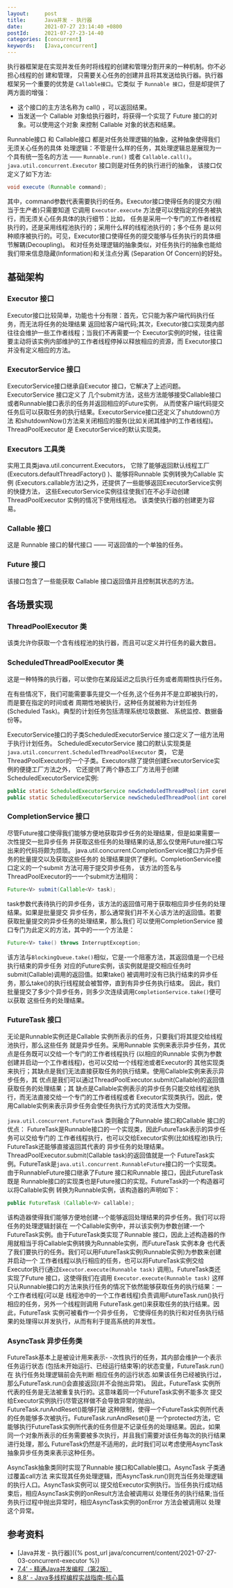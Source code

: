 ```yaml
---
layout:     post
title:      Java并发 - 执行器
date:       2021-07-27 23:14:40 +0800
postId:     2021-07-27-23-14-40
categories: [concurrent]
keywords:   [Java,concurrent]
---
```


执行器框架是在实现并发任务时将线程的创建和管理分割开来的一种机制。你不必担心线程的创 建和管理，
只需要关心任务的创建并且将其发送给执行器。执行器框架另一个重要的优势是 `Callable接口`。它类似
于 `Runnable 接口`，但是却提供了两方面的增强：
* 这个接口的主方法名称为 call() ，可以返回结果。
* 当发送一个 Callable 对象给执行器时，将获得一个实现了 Future 接口的对象。可以使用这个对象
  来控制 Callable 对象的状态和结果。

Runnable接口 和 Callable接口 都是对任务处理逻辑的抽象，这种抽象使得我们无须关心任务的具体
处理逻辑：不管是什么样的任务，其处理逻辑总是展现为一个具有统一签名的方法 —— `Runnable.run()`
或者 `Callable.call()`。`java.util.concurrent.Executor` 接口则是对任务的执行进行的抽象，
该接口仅定义了如下方法:
```java
void execute (Runnable command);
```

其中，command参数代表需要执行的任务。Executor接口使得任务的提交方(相当于生产者)只需要知道
它调用 `Executor.execute` 方法便可以使指定的任务被执行，而无须关心任务具体的执行细节：比如，
任务是采用一个专门的工作者线程执行的，还是采用线程池执行的；采用什么样的线程池执行的；多个任务
是以何种顺序被执行的。可见，Executor接口使得任务的提交能够与任务执行的具体细节解耦(Decoupling)。
和对任务处理逻辑的抽象类似，对任务执行的抽象也能给我们带来信息隐藏(Information)和关注点分离
(Separation Of Concern)的好处。

## 基础架构

### Executor 接口
Executor接口比较简单，功能也十分有限：首先，它只能为客户端代码执行任务，而无法将任务的处理结果
返回给客户端代码;其次，Executor接口实现类内部往往会维护一些工作者线程；当我们不再需要一个
Executor实例的时候，往往需要主动将该实例内部维护的工作者线程停掉以释放相应的资源，而
Executor接口并没有定义相应的方法。

### ExecutorService 接口
ExecutorService接口继承自Executor 接口，它解决了上述问题。ExecutorService 接口定义了
几个submit方法，这些方法能够接受Callable接口或者Runnable接口表示的任务并返回相应的Future实例，
从而使客户端代码提交任务后可以获取任务的执行结果。ExecutorService接口还定义了shutdown()方法
和shutdownNow()方法来关闭相应的服务(比如关闭其维护的工作者线程)。ThreadPoolExecutor 是
ExecutorService的默认实现类。

### Executors 工具类
实用工具类java.util.concurrent.Executors， 它除了能够返回默认线程工厂
(Executors.defaultThreadFactory() )、能够将Runnable 实例转换为Callable 实例
(Executors.callable方法)之外，还提供了一些能够返回ExecutorService实例的快捷方法，
这些ExecutorService实例往往使我们在不必手动创建ThreadPoolExecutor 实例的情况下使用线程池。
该类使执行器的创建更为容易。

### Callable 接口
这是 Runnable 接口的替代接口 —— 可返回值的一个单独的任务。

### Future 接口
该接口包含了一些能获取 Callable 接口返回值并且控制其状态的方法。

## 各场景实现

### ThreadPoolExecutor 类
该类允许你获取一个含有线程池的执行器，而且可以定义并行任务的最大数目。

### ScheduledThreadPoolExecutor 类
这是一种特殊的执行器，可以使你在某段延迟之后执行任务或者周期性执行任务。

在有些情况下，我们可能需要事先提交一个任务,这个任务并不是立即被执行的，而是要在指定的时间或者
周期性地被执行，这种任务就被称为计划任务(Scheduled Task)。典型的计划任务包括清理系统垃圾数据、
系统监控、数据备份等。

ExecutorService接口的子类ScheduledExecutorService 接口定义了一组方法用于执行计划任务。
ScheduledExecutorService 接口的默认实现类是 `java.util.concurrent.ScheduledThreadPoolExecutor` 类，
它是ThreadPoolExecutor的一个子类。Executors除了提供创建ExecutorService实例的便捷工厂方法之外，
它还提供了两个静态工厂方法用于创建ScheduledExecutorService实例:
```java
public static ScheduledExecutorService newScheduledThreadPool(int corePoolSize);
public static ScheduledExecutorService newScheduledThreadPool(int corePoolSize, ThreadFactory threadFactory);
```

### CompletionService 接口
尽管Future接口使得我们能够方便地获取异步任务的处理结果，但是如果需要一次性提交一批异步任务
并获取这些任务的处理结果的话,那么仅使用Future接口写出来的代码将颇为烦琐。
java.util.concurrent.CompletionService接口为异步任务的批量提交以及获取这些任务的
处理结果提供了便利。CompletionService接口定义的一个submit 方法可用于提交异步任务，
该方法的签名与ThreadPoolExecutor的一一个submit方法相同：
```java
Future<V> submit(Callable<V> task);
```

task参数代表待执行的异步任务，该方法的返回值可用于获取相应异步任务的处理结果。如果是批量提交
异步任务，那么通常我们并不关心该方法的返回值。若要获取批量提交的异步任务的处理结果，那么我们
可以使用CompletionService 接口专门为此定义的方法，其中的一一个方法是：
```java
Future<V> take() throws InterruptException;
```
该方法与`BlockingQueue.take()`相似，它是-一个阻塞方法，其返回值是一个已经执行结束的异步任务
对应的Future实例，该实例就是提交相应任务时submit(Callable<V>)调用的返回值。如果take()
被调用时没有已执行结束的异步任务，那么take()的执行线程就会被暂停，直到有异步任务执行结束。
因此，我们批量提交了多少个异步任务，则多少次连续调用`CompletionService.take()`便可以获取
这些任务的处理结果。

### FutureTask 接口
无论是Runnable实例还是Callable 实例所表示的任务，只要我们将其提交给线程池执行，那么这些任务
就是异步任务。采用Runnable 实例来表示异步任务，其优点是任务既可以交给一个专门的工作者线程执行
(以相应的Runnable 实例为参数创建并启动一个工作者线程)，也可以交给一个线程池或者Executor的
其他实现类来执行；其缺点是我们无法直接获取任务的执行结果。使用Callable实例来表示异步任务，其
优点是我们可以通过ThreadPoolExecutor.submit(Callable<T>)的返回值获取任务的处理结果；其
缺点是Callable实例表示的异步任务只能交给线程池执行，而无法直接交给一个专门的工作者线程或者
Executor实现类执行。因此，使用Callable实例来表示异步任务会使任务执行方式的灵活性大为受限。

`java.util.concurrent.FutureTask` 类则融合了Runnable 接口和Callable 接口的优点：
FutureTask是Runnable接口的一个实现类，因此FutureTask表示的异步任务可以交给专门的
工作者线程执行，也可以交给Executor实例(比如线程池)执行; FutureTask还能够直接返回其代表的
异步任务的处理结果。ThreadPoolExecutor.submit(Callable<T> task)的返回值就是一个
FutureTask实例。FutureTask是`java.util.concurrent.RunnableFuture`接口的一个实现类。
由于RunnableFuture接口继承了Future 接口和Runnable 接口，因此FutureTask 既是
Runnable接口的实现类也是Future接口的实现。FutureTask的一个构造器可以将Callable实例
转换为Runnable实例，该构造器的声明如下：
```java
public FutureTask (Callable<V> callable);
```

该构造器使得我们能够方便地创建--个能够返回处理结果的异步任务。我们可以将任务的处理逻辑封装在
一个Callable实例中，并以该实例为参数创建-一个FutureTask实例。由于FutureTask类实现了Runnable 
接口，因此上述构造器的作用就相当于将Callable实例转换为Runnable实例，而FutureTask 实例本身
也代表了我们要执行的任务。我们可以用FutureTask实例(Runnable实例)为参数来创建并启动一个
工作者线程以执行相应的任务，也可以将FutureTask实例交给Executor执行(通过`Executor.execute(Runnable task)`
调用)。FutureTask类还实现了Future 接口，这使得我们在调用 `Executor.execute(Runnable task)`
这样只认Runnable接口的方法来执行任务的情况下依然能够获取任务的执行结果：一个工作者线程(可以是
线程池中的一个工作者线程)负责调用FutureTask.run()执行相应的任务，另外一个线程则调用
FutureTask.get()来获取任务的执行结果。因此，FutureTask 实例可被看作一个异步任务，
它使得任务的执行和对任务执行结果的处理得以并发执行，从而有利于提高系统的并发性。

### AsyncTask 异步任务类
FutureTask基本上是被设计用来表示- -次性执行的任务，其内部会维护一个表示任务运行状态
(包括未开始运行、已经运行结束等)的状态变量，FutureTask.run()在 执行任务处理逻辑前会先判断
相应任务的运行状态.如果该任务已经被执行过，那么FutureTask.run()会直接返回(并不会抛出异常)。
因此，FutureTask 实例所代表的任务是无法被重复执行的。这意味着同一个FutureTask实例不能多次
提交给Executor实例执行(尽管这样做不会导致异常的抛出)。FutureTask.runAndReset()能够打破
这种限制，使得一个FutureTask实例所代表的任务能够多次被执行。FutureTask.runAndReset()是
一个protected方法，它能够执行FutureTask实例所代表的任务但是不记录任务的处理结果。因此，如果
同一个对象所表示的任务需要被多次执行，并且我们需要对该任务每次的执行结果进行处理，那么 
FutureTask仍然是不适用的，此时我们可以考虑使用AsyncTask抽象异步任务类来表示这种任务。

AsyncTask抽象类同时实现了Runnable 接口和Callable接口。AsyncTask 子类通过覆盖call方法
来实现其任务处理逻辑，而AsyncTask.run()则充当任务处理逻辑的执行人口。AsyncTask实例可以
提交给Executor实例执行。当任务执行成功结束后，相应AsyncTask实例的onResult方法会被调用以
处理任务的执行结果;当任务执行过程中抛出异常时，相应AsyncTask实例的onError 方法会被调用以
处理这个异常。

## 参考资料

* [Java并发 - 执行器]({% post_url java/concurrent/content/2021-07-27-03-concurrent-executor %})
* [7.4' - 精通Java并发编程（第2版）](https://book.douban.com/subject/30327401/)
* [8.8' - Java多线程编程实战指南-核心篇](https://book.douban.com/subject/27034721/)
